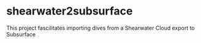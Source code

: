 # shearwater2subsurface
This project fascilitates importing dives from a Shearwater Cloud export to Subsurface
